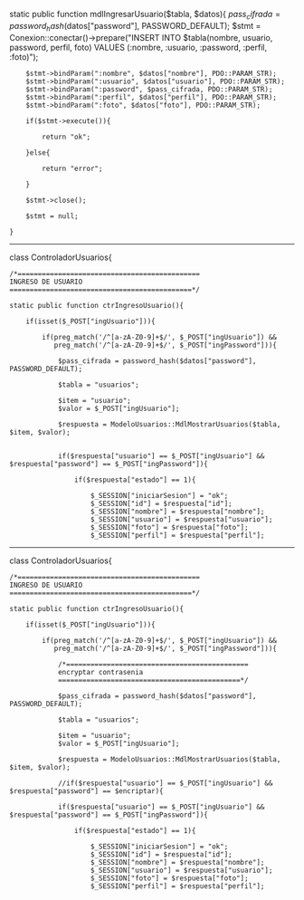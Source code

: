 static public function mdlIngresarUsuario($tabla, $datos){
     $pass_cifrada = password_hash($datos["password"], PASSWORD_DEFAULT);
		$stmt = Conexion::conectar()->prepare("INSERT INTO $tabla(nombre, usuario, password, perfil, foto) VALUES (:nombre, :usuario, :password, :perfil, :foto)");

		$stmt->bindParam(":nombre", $datos["nombre"], PDO::PARAM_STR);
		$stmt->bindParam(":usuario", $datos["usuario"], PDO::PARAM_STR);
		$stmt->bindParam(":password", $pass_cifrada, PDO::PARAM_STR);
		$stmt->bindParam(":perfil", $datos["perfil"], PDO::PARAM_STR);
		$stmt->bindParam(":foto", $datos["foto"], PDO::PARAM_STR);

		if($stmt->execute()){

			return "ok";	

		}else{

			return "error";
		
		}

		$stmt->close();
		
		$stmt = null;

	}
------------------------------------------------------------
class ControladorUsuarios{

	/*=============================================
	INGRESO DE USUARIO
	=============================================*/

	static public function ctrIngresoUsuario(){

		if(isset($_POST["ingUsuario"])){

			if(preg_match('/^[a-zA-Z0-9]+$/', $_POST["ingUsuario"]) &&
			   preg_match('/^[a-zA-Z0-9]+$/', $_POST["ingPassword"])){

			   	$pass_cifrada = password_hash($datos["password"], PASSWORD_DEFAULT);

				$tabla = "usuarios";

				$item = "usuario";
				$valor = $_POST["ingUsuario"];

				$respuesta = ModeloUsuarios::MdlMostrarUsuarios($tabla, $item, $valor);


				if($respuesta["usuario"] == $_POST["ingUsuario"] && $respuesta["password"] == $_POST["ingPassword"]){

					if($respuesta["estado"] == 1){

						$_SESSION["iniciarSesion"] = "ok";
						$_SESSION["id"] = $respuesta["id"];
						$_SESSION["nombre"] = $respuesta["nombre"];
						$_SESSION["usuario"] = $respuesta["usuario"];
						$_SESSION["foto"] = $respuesta["foto"];
						$_SESSION["perfil"] = $respuesta["perfil"];

  --------------------------------------------------------------------------------------------------
  class ControladorUsuarios{

	/*=============================================
	INGRESO DE USUARIO
	=============================================*/

	static public function ctrIngresoUsuario(){

		if(isset($_POST["ingUsuario"])){

			if(preg_match('/^[a-zA-Z0-9]+$/', $_POST["ingUsuario"]) &&
			   preg_match('/^[a-zA-Z0-9]+$/', $_POST["ingPassword"])){

			   	/*=============================================
			   	encryptar contrasenia
			   	=============================================*/
			   	
			   	$pass_cifrada = password_hash($datos["password"], PASSWORD_DEFAULT);

				$tabla = "usuarios";

				$item = "usuario";
				$valor = $_POST["ingUsuario"];

				$respuesta = ModeloUsuarios::MdlMostrarUsuarios($tabla, $item, $valor);

				//if($respuesta["usuario"] == $_POST["ingUsuario"] && $respuesta["password"] == $encriptar){
				
				if($respuesta["usuario"] == $_POST["ingUsuario"] && $respuesta["password"] == $_POST["ingPassword"]){

					if($respuesta["estado"] == 1){

						$_SESSION["iniciarSesion"] = "ok";
						$_SESSION["id"] = $respuesta["id"];
						$_SESSION["nombre"] = $respuesta["nombre"];
						$_SESSION["usuario"] = $respuesta["usuario"];
						$_SESSION["foto"] = $respuesta["foto"];
						$_SESSION["perfil"] = $respuesta["perfil"];

